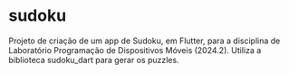 # sudoku

Projeto de criação de um app de Sudoku, em Flutter, para a disciplina de Laboratório Programação de Dispositivos Móveis (2024.2). Utiliza a biblioteca sudoku_dart para gerar os puzzles.
